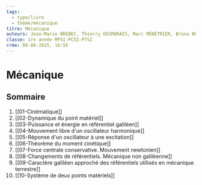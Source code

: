 ```yaml
---
tags:
  - type/livre
  - thème/mécanique
titre: Mécanique
auteurs: Jean-Marie BRÉBEC, Thierry DESMARAIS, Marc MÉNÉTRIER, Bruno NOËL, Régine NOËL, Claude ORSINI
classe: 1re année MPSI-PCSI-PTSI
crée: 08-08-2025, 16:56
---
```

# Mécanique

## Sommaire
1. [[01-Cinématique]]
2. [[02-Dynamique du point matériel]]
3. [[03-Puissance et énergie en référentiel galiléen]]
4. [[04-Mouvement libre d'un oscillateur harmonique]]
5. [[05-Réponse d'un oscillateur à une excitation]]
6. [[06-Théorème du moment cinétique]]
7. [[07-Force centrale conservative. Mouvement newtonien]]
8. [[08-Changements de référentiels. Mécanique non galiléenne]]
9. [[09-Caractère galiléen approché des référentiels utilisés en mécanique terrestre]]
10. [[10-Système de deux points matériels]]